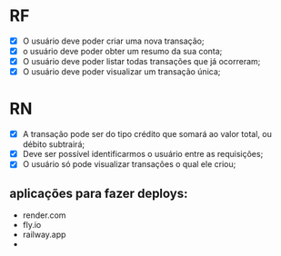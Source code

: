 # RF 
- [X] O usuário deve poder criar uma nova transação;
- [X] o usuário deve poder obter um resumo da sua conta;
- [X] O usuário deve poder listar todas transações que já ocorreram;
- [X] O usuário deve poder visualizar um transação única;

# RN
- [X] A transação pode ser do tipo crédito que somará ao valor total, ou débito subtrairá;
- [X] Deve ser possível identificarmos o usuário entre as requisições;
- [X] O usuário só pode visualizar transações o qual ele criou;

## aplicações para fazer deploys: 
- render.com
- fly.io
- railway.app
- 